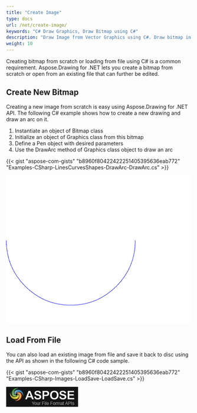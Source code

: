 ```yaml
---
title: "Create Image"
type: docs
url: /net/create-image/
keywords: "C# Draw Graphics, Draw Bitmap using C#"
description: "Draw Image from Vector Graphics using C#. Draw bitmap in C# and VB.NET."
weight: 10
---
```


Creating bitmap from scratch or loading from file using C# is a common requirement. Aspose.Drawing for .NET lets you create a bitmap from scratch or open from an existing file that can further be edited. 
## **Create New Bitmap**
Creating a new image from scratch is easy using Aspose.Drawing for .NET API. The following C# example shows how to create a new drawing and draw an arc on it.

1. Instantiate an object of Bitmap class
1. Initialize an object of Graphics class from this bitmap
1. Define a Pen object with desired parameters
1. Use the DrawArc method of Graphics class object to draw an arc

{{< gist "aspose-com-gists" "b8960f80422422251405395636eab772" "Examples-CSharp-LinesCurvesShapes-DrawArc-DrawArc.cs" >}}

<img src="https://github.com/aspose-drawing/Aspose.Drawing-for-.NET/raw/master/Examples/Data/LinesCurvesShapes/DrawArc_out.png" alt="Draw Arc" width="500" />

## **Load From File**
You can also load an existing image from file and save it back to disc using the API as shown in the following C# code sample.

{{< gist "aspose-com-gists" "b8960f80422422251405395636eab772" "Examples-CSharp-Images-LoadSave-LoadSave.cs" >}}

<img src="https://github.com/aspose-drawing/Aspose.Drawing-for-.NET/raw/master/Examples/Data/Images/LoadSave_out.png" alt="Load and save image" />
